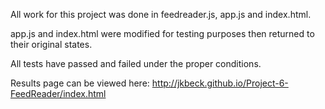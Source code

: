All work for this project was done in feedreader.js, app.js and index.html.

app.js and index.html were modified for testing purposes then returned to their original states.

All tests have passed and failed under the proper conditions.

Results page can be viewed here:  http://jkbeck.github.io/Project-6-FeedReader/index.html
